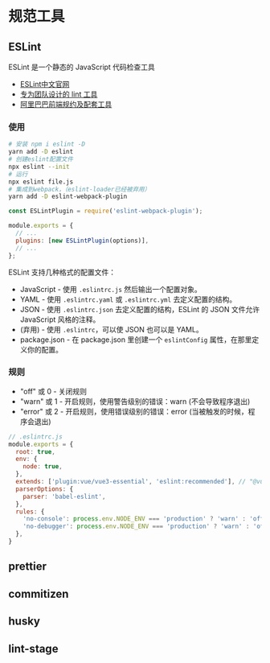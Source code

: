 # 规范工具

## ESLint

ESLint 是一个静态的 JavaScript 代码检查工具

- [ESLint中文官网](https://eslint.bootcss.com/docs/user-guide/getting-started)
- [专为团队设计的 lint 工具](https://github.com/x-orpheus/elint)
- [阿里巴巴前端规约及配套工具](https://github.com/alibaba/f2e-spec)


### 使用

```bash
# 安装 npm i eslint -D
yarn add -D eslint
# 创建eslint配置文件
npx eslint --init
# 运行
npx eslint file.js
# 集成到webpack，（eslint-loader已经被弃用）
yarn add -D eslint-webpack-plugin
```

```js
const ESLintPlugin = require('eslint-webpack-plugin');

module.exports = {
  // ...
  plugins: [new ESLintPlugin(options)],
  // ...
};
```

ESLint 支持几种格式的配置文件：

- JavaScript - 使用 `.eslintrc.js` 然后输出一个配置对象。
- YAML - 使用 `.eslintrc.yaml` 或 `.eslintrc.yml` 去定义配置的结构。
- JSON - 使用 `.eslintrc.json` 去定义配置的结构，ESLint 的 JSON 文件允许 JavaScript 风格的注释。
- (弃用) - 使用 `.eslintrc`，可以使 JSON 也可以是 YAML。
- package.json - 在 package.json 里创建一个 `eslintConfig` 属性，在那里定义你的配置。

### 规则

- "off" 或 0 - 关闭规则
- "warn" 或 1 - 开启规则，使用警告级别的错误：warn (不会导致程序退出)
- "error" 或 2 - 开启规则，使用错误级别的错误：error (当被触发的时候，程序会退出)


```js
// .eslintrc.js
module.exports = {
  root: true,
  env: {
    node: true,
  },
  extends: ['plugin:vue/vue3-essential', 'eslint:recommended'], // "@vue/prettier"
  parserOptions: {
    parser: 'babel-eslint',
  },
  rules: {
    'no-console': process.env.NODE_ENV === 'production' ? 'warn' : 'off',
    'no-debugger': process.env.NODE_ENV === 'production' ? 'warn' : 'off',
  },
}
```

## prettier

## commitizen

## husky

## lint-stage